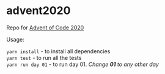 # advent2020

Repo for [Advent of Code 2020](https://adventofcode.com/2020)

Usage:

`yarn install` - to install all dependencies  
`yarn test` - to run all the tests  
`yarn run day 01` - to run day 01. _Change **01** to any other day_
